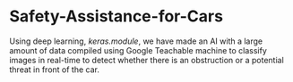 # Safety-Assistance-for-Cars
Using deep learning, *keras.module*, we have made an AI with a large amount of data compiled using Google Teachable machine to classify images in real-time to detect whether there is an obstruction or a potential threat in front of the car.
